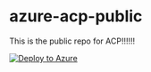 # azure-acp-public
This is the public repo for ACP!!!!!!




[![Deploy to Azure](https://aka.ms/deploytoazurebutton)](https://raw.githubusercontent.com/NTT-DATA-Cloud-Transformation/azure-acp-public/master/PoCDemo/ActiveDirectory/azuredeploy.json)
